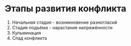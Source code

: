 # Этапы развития конфликта

1. Начальная стадия - возникновение разногласий
2. Стадия подъёма - нарастание напряжённости
3. Кульминация
4. Спад конфликта